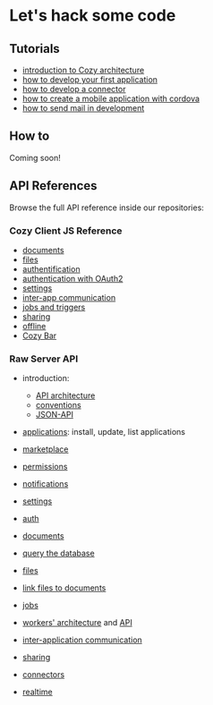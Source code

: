 # Let's hack some code

## Tutorials

 - [introduction to Cozy architecture](/dev/intro.md)
 - [how to develop your first application](/dev/app.md)
 - [how to develop a connector](/dev/konnector.md)
 - [how to create a mobile application with cordova](../dev/cordova.md)
 - [how to send mail in development](/dev/sendmail.md)


## How to

Coming soon!

## API References

Browse the full API reference inside our repositories:

### Cozy Client JS Reference

  - [documents](https://github.com/cozy/cozy-client-js/blob/master/docs/data-api.md)
  - [files](https://github.com/cozy/cozy-client-js/blob/master/docs/files-api.md)
  - [authentification](https://github.com/cozy/cozy-client-js/blob/master/docs/auth-api.md)
  - [authentication with OAuth2](https://github.com/cozy/cozy-client-js/blob/master/docs/oauth.md)
  - [settings](https://github.com/cozy/cozy-client-js/blob/master/docs/settings-api.md)
  - [inter-app communication](https://github.com/cozy/cozy-client-js/blob/master/docs/intents-api.md)
  - [jobs and triggers](https://github.com/cozy/cozy-client-js/blob/master/docs/jobs-api.md)
  - [sharing](https://github.com/cozy/cozy-client-js/blob/master/docs/sharing-api.md)
  - [offline](https://github.com/cozy/cozy-client-js/blob/master/docs/offline.md)
  - [Cozy Bar](https://github.com/cozy/cozy-bar)

### Raw Server API

  - introduction:
    - [API architecture](https://cozy.github.io/cozy-stack/architecture.html#services)
    - [conventions](https://cozy.github.io/cozy-stack/architecture.html#rest-api)
    - [JSON-API](https://cozy.github.io/cozy-stack/jsonapi.html)
 
  - [applications](https://cozy.github.io/cozy-stack/apps.html#get-appsmanifests): install, update, list applications
  - [marketplace](https://cozy.github.io/cozy-stack/apps.html#manage-the-marketplace)
  - [permissions](https://cozy.github.io/cozy-stack/permissions.html)
  - [notifications](https://cozy.github.io/cozy-stack/notifications.html)
  - [settings](https://cozy.github.io/cozy-stack/settings.html)
  - [auth](https://cozy.github.io/cozy-stack/auth.html#the-cozy-stack-as-an-authorization-server)
  - [documents](https://cozy.github.io/cozy-stack/data-system.html)
  - [query the database](https://cozy.github.io/cozy-stack/mango.html)
  - [files](https://cozy.github.io/cozy-stack/files.html)
  - [link files to documents](https://cozy.github.io/cozy-stack/references-docs-in-vfs.html#routes)
  - [jobs](https://cozy.github.io/cozy-stack/jobs.html)
  - [workers' architecture](https://cozy.github.io/cozy-stack/architecture.html#workers) and [API](https://cozy.github.io/cozy-stack/workers.html)
  - [inter-application communication](https://cozy.github.io/cozy-stack/intents.html#routes)
  - [sharing](https://cozy.github.io/cozy-stack/sharing.html#routes)
  - [connectors](https://cozy.github.io/cozy-stack/konnectors.html)
  - [realtime](https://cozy.github.io/cozy-stack/realtime.html)
